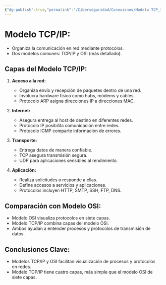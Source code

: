 ```yaml
---
{"dg-publish":true,"permalink":"/Ciberseguridad/Conexiones/Modelo TCP_IP/"}
---
```


# Modelo TCP/IP:

- Organiza la comunicación en red mediante protocolos.
- Dos modelos comunes: TCP/IP y OSI (más detallado).

## Capas del Modelo TCP/IP:

1. **Acceso a la red:**
   - Organiza envío y recepción de paquetes dentro de una red.
   - Involucra hardware físico como hubs, módems y cables.
   - Protocolo ARP asigna direcciones IP a direcciones MAC.

2. **Internet:**
   - Asegura entrega al host de destino en diferentes redes.
   - Protocolo IP posibilita comunicación entre redes.
   - Protocolo ICMP comparte información de errores.

3. **Transporte:**
   - Entrega datos de manera confiable.
   - TCP asegura transmisión segura.
   - UDP para aplicaciones sensibles al rendimiento.

4. **Aplicación:**
   - Realiza solicitudes o responde a ellas.
   - Define accesos a servicios y aplicaciones.
   - Protocolos incluyen HTTP, SMTP, SSH, FTP, DNS.

## Comparación con Modelo OSI:

- Modelo OSI visualiza protocolos en siete capas.
- Modelo TCP/IP combina capas del modelo OSI.
- Ambos ayudan a entender procesos y protocolos de transmisión de datos.

## Conclusiones Clave:

- Modelos TCP/IP y OSI facilitan visualización de procesos y protocolos en redes.
- Modelo TCP/IP tiene cuatro capas, más simple que el modelo OSI de siete capas.
